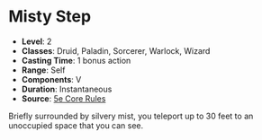 # Misty Step

- **Level**: 2
- **Classes**: Druid, Paladin, Sorcerer, Warlock, Wizard
- **Casting Time**: 1 bonus action
- **Range**: Self
- **Components**: V
- **Duration**: Instantaneous
- **Source**: [5e Core Rules](http://dnd.wizards.com/articles/features/systems-reference-document-srd)

Briefly surrounded by silvery mist, you teleport up to 30 feet to an unoccupied space that you can see.

